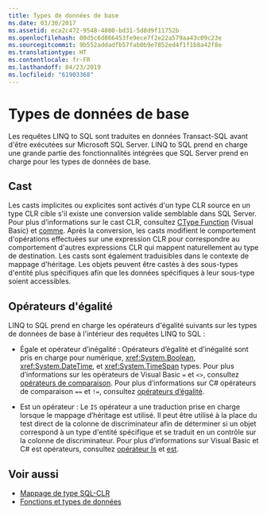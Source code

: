 ```yaml
---
title: Types de données de base
ms.date: 03/30/2017
ms.assetid: eca2c472-9548-4800-bd31-5d8d9f11752b
ms.openlocfilehash: 00d5c6d866453fe9ece7f2e22a579aa43c09c23e
ms.sourcegitcommit: 9b552addadfb57fab0b9e7852ed4f1f1b8a42f8e
ms.translationtype: HT
ms.contentlocale: fr-FR
ms.lasthandoff: 04/23/2019
ms.locfileid: "61903368"
---
```

# <a name="basic-data-types"></a>Types de données de base
Les requêtes LINQ to SQL sont traduites en données Transact-SQL avant d'être exécutées sur Microsoft SQL Server. LINQ to SQL prend en charge une grande partie des fonctionnalités intégrées que SQL Server prend en charge pour les types de données de base.  
  
## <a name="casting"></a>Cast  
 Les casts implicites ou explicites sont activés d'un type CLR source en un type CLR cible s'il existe une conversion valide semblable dans SQL Server. Pour plus d’informations sur le cast CLR, consultez [CType Function](~/docs/visual-basic/language-reference/functions/ctype-function.md) (Visual Basic) et [comme](~/docs/csharp/language-reference/keywords/as.md). Après la conversion, les casts modifient le comportement d'opérations effectuées sur une expression CLR pour correspondre au comportement d'autres expressions CLR qui mappent naturellement au type de destination. Les casts sont également traduisibles dans le contexte de mappage d'héritage. Les objets peuvent être castés à des sous-types d'entité plus spécifiques afin que les données spécifiques à leur sous-type soient accessibles.  
  
## <a name="equality-operators"></a>Opérateurs d'égalité  
 LINQ to SQL prend en charge les opérateurs d'égalité suivants sur les types de données de base à l'intérieur des requêtes LINQ to SQL :  
  
- Égale et opérateur d’inégalité : Opérateurs d’égalité et d’inégalité sont pris en charge pour numérique, <xref:System.Boolean>, <xref:System.DateTime>, et <xref:System.TimeSpan> types. Pour plus d’informations sur les opérateurs de Visual Basic `=` et `<>`, consultez [opérateurs de comparaison](~/docs/visual-basic/language-reference/operators/comparison-operators.md). Pour plus d’informations sur C# opérateurs de comparaison `==` et `!=`, consultez [opérateurs d’égalité](~/docs/csharp/language-reference/operators/equality-operators.md).
  
- Est un opérateur : Le `IS` opérateur a une traduction prise en charge lorsque le mappage d’héritage est utilisé. Il peut être utilisé à la place du test direct de la colonne de discriminateur afin de déterminer si un objet correspond à un type d'entité spécifique et se traduit en un contrôle sur la colonne de discriminateur. Pour plus d’informations sur Visual Basic et C# est opérateurs, consultez [opérateur Is](~/docs/visual-basic/language-reference/operators/is-operator.md) et [est](~/docs/csharp/language-reference/keywords/is.md).  
  
## <a name="see-also"></a>Voir aussi

- [Mappage de type SQL-CLR](../../../../../../docs/framework/data/adonet/sql/linq/sql-clr-type-mapping.md)
- [Fonctions et types de données](../../../../../../docs/framework/data/adonet/sql/linq/data-types-and-functions.md)
